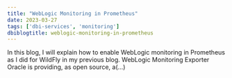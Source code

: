 ```yaml
---
title: "WebLogic Monitoring in Prometheus"
date: 2023-03-27
tags: ['dbi-services', 'monitoring']
dbiblogtitle: weblogic-monitoring-in-prometheus
---
```

In this blog, I will explain how to enable WebLogic monitoring in Prometheus as I did for WildFly in my previous blog. WebLogic Monitoring Exporter Oracle is providing, as open source, a(…)